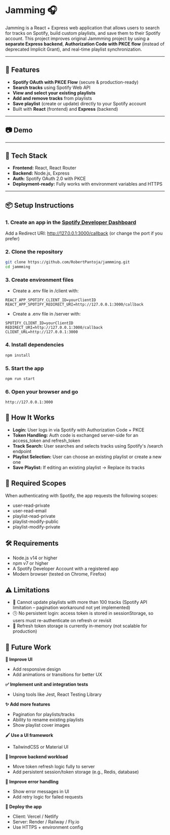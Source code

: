 # Jamming 🎧

Jamming is a React + Express web application that allows users to search for tracks on Spotify, build custom playlists, and save them to their Spotify account. This project improves original Jammming project by using a **separate Express backend**, **Authorization Code with PKCE flow** (instead of deprecated Implicit Grant), and real-time playlist synchronization.

---

## 🚀 Features

- **Spotify OAuth with PKCE Flow** (secure & production-ready)
- **Search tracks** using Spotify Web API
- **View and select your existing playlists**
- **Add and remove tracks** from playlists
- **Save playlist** (create or update) directly to your Spotify account
- Built with **React** (frontend) and **Express** (backend)

---

## 📷 Demo

---

## 🧱 Tech Stack

- **Frontend:** React, React Router
- **Backend:** Node.js, Express
- **Auth:** Spotify OAuth 2.0 with PKCE
- **Deployment-ready:** Fully works with environment variables and HTTPS

---

## 📦 Setup Instructions

### 1. Create an app in the [Spotify Developer Dashboard](https://developer.spotify.com/dashboard/)

Add a Redirect URI: http://127.0.0.1:3000/callback (or change the port if you prefer)

### 2. Clone the repository

```bash
git clone https://github.com/RobertPantoja/jammming.git
cd jammming
```

### 3. Create environment files

- Create a .env file in /client with:

```env
REACT_APP_SPOTIFY_CLIENT_ID=yourClientID
REACT_APP_SPOTIFY_REDIRECT_URI=http://127.0.0.1:3000/callback
```

- Create a .env file in /server with:

```env
SPOTIFY_CLIENT_ID=yourClientID
REDIRECT_URI=http://127.0.0.1:3000/callback
CLIENT_URL=http://127.0.0.1:3000
```

### 4. Install dependencies

```bash
npm install
```

### 5. Start the app

```bash
npm run start
```

### 6. Open your browser and go

```browser
http://127.0.0.1:3000
```

## 🧠 How It Works

- **Login:** User logs in via Spotify with Authorization Code + PKCE
- **Token Handling:** Auth code is exchanged server-side for an access_token and refresh_token
- **Track Search:** User searches and selects tracks using Spotify's /search endpoint
- **Playlist Selection:** User can choose an existing playlist or create a new one
- **Save Playlist:** If editing an existing playlist → Replace its tracks

## 🔐 Required Scopes

When authenticating with Spotify, the app requests the following scopes:

- user-read-private
- user-read-email
- playlist-read-private
- playlist-modify-public
- playlist-modify-private

## 🛠 Requirements

- Node.js v14 or higher
- npm v7 or higher
- A Spotify Developer Account with a registered app
- Modern browser (tested on Chrome, Firefox)

## ⚠️ Limitations

- 🚫 Cannot update playlists with more than 100 tracks (Spotify API limitation – pagination workaround not yet implemented)
- 🕒 No persistent login: access token is stored in sessionStorage, so users must re-authenticate on refresh or revisit
- 🔐 Refresh token storage is currently in-memory (not scalable for production)

## 🚧 Future Work

**🎨 Improve UI**

- Add responsive design
- Add animations or transitions for better UX

**✅ Implement unit and integration tests**

- Using tools like Jest, React Testing Library

**✨ Add more features**

- Pagination for playlists/tracks
- Ability to rename existing playlists
- Show playlist cover images

**🖌️ Use a UI framework**

- TailwindCSS or Material UI

**🔄 Improve backend workload**

- Move token refresh logic fully to server
- Add persistent session/token storage (e.g., Redis, database)

**🧠 Improve error handling**

- Show error messages in UI
- Add retry logic for failed requests

**🚀 Deploy the app**

- Client: Vercel / Netlify
- Server: Render / Railway / Fly.io
- Use HTTPS + environment config
